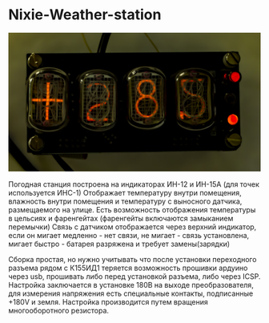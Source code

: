 # Nixie-Weather-station

![alt text](image.jpg "Result")​

Погодная станция построена на индикаторах ИН-12 и ИН-15А (для точек используется ИНС-1)
Отображает температуру внутри помещения, влажность внутри помещения и температуру с выносного датчика, размещаемого на улице.
Есть возможность отображения температуры в цельсиях и фаренгейтах (фаренгейты включаются замыканием перемычки)
Связь с датчиком отображается через верхний индикатор, если он мигает медленно - нет связи, не мигает - связь установлена, мигает быстро - батарея разряжена и требует замены(зарядки)

Сборка простая, но нужно учитывать что после установки переходного разъема рядом с К155ИД1 теряется возможность прошивки ардуино через usb, прошивать либо перед установкой разъема, либо через ICSP.
Настройка заключается в установке 180В на выходе преобразователя, для измерения напряжения есть специальные контакты, подписанные +180V и земля. Настройка производится путем вращения многооборотного резистора.


